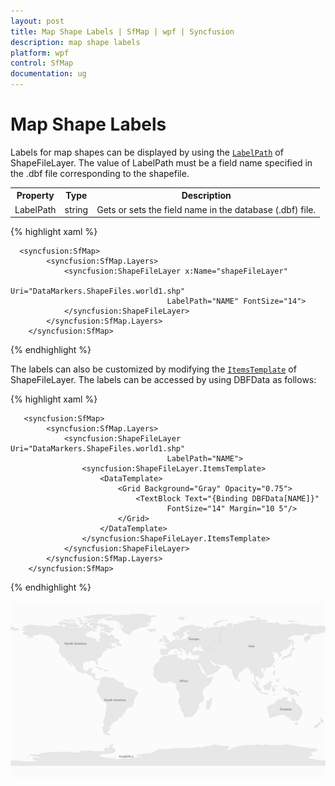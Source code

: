 ```yaml
---
layout: post
title: Map Shape Labels | SfMap | wpf | Syncfusion
description: map shape labels
platform: wpf
control: SfMap
documentation: ug
---
```


# Map Shape Labels

Labels for map shapes can be displayed by using the [`LabelPath`](https://help.syncfusion.com/cr/wpf/Syncfusion.SfMaps.WPF~Syncfusion.UI.Xaml.Maps.ShapeFileLayer~LabelPath.html) of ShapeFileLayer. The value of LabelPath must be a field name specified in the .dbf file corresponding to the shapefile. 



<table>
<tr>
<th>
Property</th><th>
Type</th><th>
Description</th></tr>
<tr>
<td>
LabelPath</td><td>
string</td><td>
Gets or sets the field name in the database (.dbf) file.</td></tr>
</table>

{% highlight xaml %}

      <syncfusion:SfMap>
            <syncfusion:SfMap.Layers>
                <syncfusion:ShapeFileLayer x:Name="shapeFileLayer"   
                                       Uri="DataMarkers.ShapeFiles.world1.shp"                                                               
                                       LabelPath="NAME" FontSize="14">
                </syncfusion:ShapeFileLayer>
            </syncfusion:SfMap.Layers>
        </syncfusion:SfMap>

{% endhighlight %}

The labels can also be customized by modifying the [`ItemsTemplate`](https://help.syncfusion.com/cr/wpf/Syncfusion.SfMaps.WPF~Syncfusion.UI.Xaml.Maps.ShapeFileLayer~ItemsTemplate.html) of ShapeFileLayer. The labels can be accessed by using DBFData as follows:

{% highlight xaml %}

       <syncfusion:SfMap>
            <syncfusion:SfMap.Layers>
                <syncfusion:ShapeFileLayer Uri="DataMarkers.ShapeFiles.world1.shp"
                                       LabelPath="NAME">
                    <syncfusion:ShapeFileLayer.ItemsTemplate>
                        <DataTemplate>
                            <Grid Background="Gray" Opacity="0.75">
                                <TextBlock Text="{Binding DBFData[NAME]}"
                                       FontSize="14" Margin="10 5"/>
                            </Grid>
                        </DataTemplate>
                    </syncfusion:ShapeFileLayer.ItemsTemplate>
                </syncfusion:ShapeFileLayer>
            </syncfusion:SfMap.Layers>
        </syncfusion:SfMap>

{% endhighlight %}


![](Map-Shape-Labels_images/Map-Shape-Labels_img1.png)


